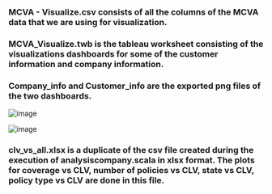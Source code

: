 ### MCVA - Visualize.csv consists of all the columns of the MCVA data that we are using for visualization.

### MCVA_Visualize.twb is the tableau worksheet consisting of the visualizations dashboards for some of the customer information and company information.

### Company_info and Customer_info are the exported png files of the two dashboards. 

![image](https://user-images.githubusercontent.com/59824729/117965155-1108cb80-b340-11eb-81ef-2214af4a054d.png)

![image](https://user-images.githubusercontent.com/59824729/117965077-fd5d6500-b33f-11eb-8982-d12d596c6fa5.png)

### clv_vs_all.xlsx is a duplicate of the csv file created during the execution of analysiscompany.scala in xlsx format. The plots for coverage vs CLV, number of policies vs CLV, state vs CLV, policy type vs CLV are done in this file.
